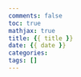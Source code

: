 ```yaml
---
comments: false
toc: true
mathjax: true
title: {{ title }}
date: {{ date }}
categories: 
tags: []
---
```

